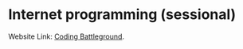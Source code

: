 # Internet programming (sessional)

Website Link: [Coding Battleground](https://cse-326-project-91c7b.web.app).
